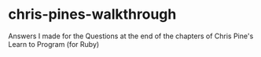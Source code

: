 # chris-pines-walkthrough
Answers I made for the Questions at the end of the chapters of Chris Pine's Learn to Program (for Ruby)

